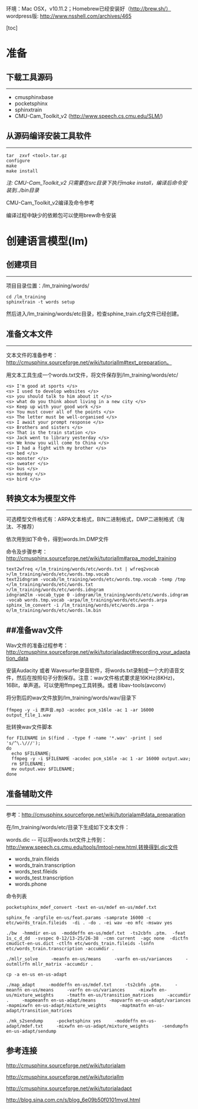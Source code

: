 环境：Mac OSX，v10.11.2；Homebrew已经安装好（http://brew.sh/）
wordpress版: http://www.nsshell.com/archives/465

[toc]
# 准备

## 下载工具源码
---
* cmusphinxbase
* pocketsphinx
* sphinxtrain
* CMU-Cam_Toolkit_v2 (http://www.speech.cs.cmu.edu/SLM/)

## 从源码编译安装工具软件
---

    tar  zxvf <tool>.tar.gz 
    configure
    make
    make install

*注: CMU-Cam_Toolkit_v2 只需要在src目录下执行make install，编译后命令安装到../bin目录*

CMU-Cam_Toolkit_v2编译及命令参考

编译过程中缺少的依赖包可以使用brew命令安装


# 创建语言模型(lm)
## 创建项目
---
项目目录位置：/lm_training/words/

    cd /lm_training
    sphinxtrain -t words setup
    
然后进入/lm_training/words/etc目录，检查sphine_train.cfg文件已经创建。

## 准备文本文件
---
文本文件的准备参考： http://cmusphinx.sourceforge.net/wiki/tutoriallm#text_preparation。

用文本工具生成一个words.txt文件，将文件保存到/lm_training/words/etc/

    <s> I'm good at sports </s>
    <s> I used to develop websites </s>
    <s> you should talk to him about it </s>
    <s> what do you think about living in a new city </s>
    <s> Keep up with your good work </s>
    <s> You must cover all of the points </s>
    <s> The letter must be well-organised </s>
    <s> I await your prompt response </s>
    <s> Brothers and sisters </s>
    <s> That is the train station </s>
    <s> Jack went to library yesterday </s>
    <s> We know you will come to China </s>
    <s> I had a fight with my brother </s>
    <s> bed </s>
    <s> monster </s>
    <s> sweater </s>
    <s> bus </s>
    <s> monkey </s>
    <s> bird </s>

## 转换文本为模型文件
---
可选模型文件格式有：ARPA文本格式，BIN二进制格式，DMP二进制格式（淘汰、不推荐）

依次用到如下命令，得到words.lm.DMP文件

命令及步骤参考：http://cmusphinx.sourceforge.net/wiki/tutoriallm#arpa_model_training

    text2wfreq </lm_training/words/etc/words.txt | wfreq2vocab >/lm_training/words/etc/words.tmp.vocab
    text2idngram -vocab/lm_training/words/etc/words.tmp.vocab -temp /tmp </lm_training/words/etc/words.txt  >/lm_training/words/etc/words.idngram
    idngram2lm -vocab_type 0 -idngram/lm_training/words/etc/words.idngram -vocab words.tmp.vocab -arpa/lm_training/words/etc/words.arpa
    sphinx_lm_convert -i /lm_training/words/etc/words.arpa -o/lm_training/words/etc/words.lm.bin

##准备wav文件
---
Wav文件的准备过程参考： http://cmusphinx.sourceforge.net/wiki/tutorialadapt#recording_your_adaptation_data

安装Audacity 或者 Wavesurfer录音软件，将words.txt录制成一个大的语音文件，然后在按照句子分割保存。注意：wav文件格式要求是16KHz(8KHz)，16Bit，单声道。可以使用ffmpeg工具转换。或者 libav-tools(avconv)

将分割后的wav文件放到/lm_training/words/wav/目录下

    ffmpeg -y -i 原声音.mp3 -acodec pcm_s16le -ac 1 -ar 16000 output_file_1.wav

批转换wav文件脚本

    for FILENAME in $(find . -type f -name '*.wav' -print | sed 's/^\.\///'); 
    do 
      echo $FILENAME;
      ffmpeg -y -i $FILENAME -acodec pcm_s16le -ac 1 -ar 16000 output.wav; 
      rm $FILENAME; 
      mv output.wav $FILENAME; 
    done

## 准备辅助文件
---
参考：http://cmusphinx.sourceforge.net/wiki/tutorialam#data_preparation

在/lm_training/words/etc/目录下生成如下文本文件：

words.dic -- 可以将words.txt文件上传到：http://www.speech.cs.cmu.edu/tools/lmtool-new.html,转换得到.dic文件
 * words_train.fileids
 * words_train.transcription
 * words_test.fileids
 * words_test.transcription 
 * words.phone
 
命令列表

    pocketsphinx_mdef_convert -text en-us/mdef en-us/mdef.txt

    sphinx_fe -argfile en-us/feat.params -samprate 16000 -c etc/words_train.fileids  -di . -do . -ei wav -eo mfc -mswav yes

    ./bw  -hmmdir en-us  -moddeffn en-us/mdef.txt  -ts2cbfn .ptm.  -feat 1s_c_d_dd  -svspec 0-12/13-25/26-38  -cmn current  -agc none  -dictfn cmudict-en-us.dict -ctlfn etc/words_train.fileids -lsnfn etc/words_train.transcription -accumdir .

    ./mllr_solve     -meanfn en-us/means     -varfn en-us/variances     -outmllrfn mllr_matrix -accumdir .
    
    cp -a en-us en-us-adapt
    
    ./map_adapt     -moddeffn en-us/mdef.txt     -ts2cbfn .ptm.     -meanfn en-us/means     -varfn en-us/variances     -mixwfn en-us/mixture_weights     -tmatfn en-us/transition_matrices     -accumdir .     -mapmeanfn en-us-adapt/means     -mapvarfn en-us-adapt/variances     -mapmixwfn en-us-adapt/mixture_weights     -maptmatfn en-us-adapt/transition_matrices
    
    ./mk_s2sendump     -pocketsphinx yes     -moddeffn en-us-adapt/mdef.txt     -mixwfn en-us-adapt/mixture_weights     -sendumpfn en-us-adapt/sendump

参考连接
---
http://cmusphinx.sourceforge.net/wiki/tutorialam

http://cmusphinx.sourceforge.net/wiki/tutoriallm

http://cmusphinx.sourceforge.net/wiki/tutorialadapt

http://blog.sina.com.cn/s/blog_6e09b50f0101myql.html
